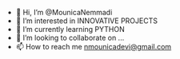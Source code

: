 - 👋 Hi, I’m @MounicaNemmadi
- 👀 I’m interested in INNOVATIVE PROJECTS
- 🌱 I’m currently learning PYTHON
- 💞️ I’m looking to collaborate on ...
- 📫 How to reach me nmounicadevi@gmail.com

<!---
MounicaNemmadi/MounicaNemmadi is a ✨ special ✨ repository because its `README.md` (this file) appears on your GitHub profile.
You can click the Preview link to take a look at your changes.
--->
